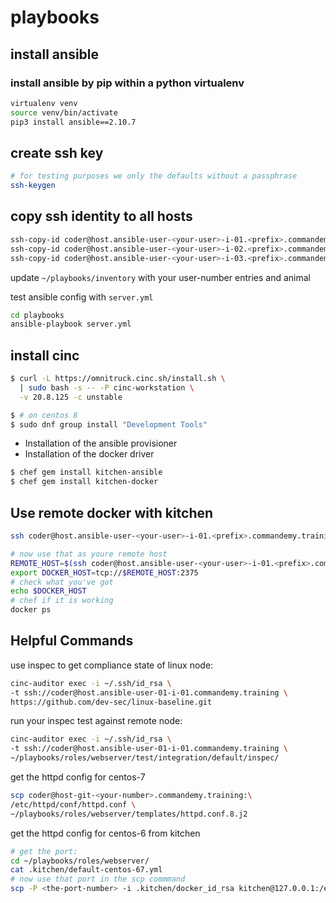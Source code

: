 # playbooks

## install ansible

### install ansible by pip within a python virtualenv

```bash
virtualenv venv
source venv/bin/activate
pip3 install ansible==2.10.7
```

## create ssh key

```bash
# for testing purposes we only the defaults without a passphrase
ssh-keygen
```

## copy ssh identity to all hosts

```bash
ssh-copy-id coder@host.ansible-user-<your-user>-i-01.<prefix>.commandemy.training
ssh-copy-id coder@host.ansible-user-<your-user>-i-02.<prefix>.commandemy.training
ssh-copy-id coder@host.ansible-user-<your-user>-i-03.<prefix>.commandemy.training
```

update `~/playbooks/inventory` with your user-number <your-user> entries and animal <prefix>

test ansible config with `server.yml`

```bash
cd playbooks
ansible-playbook server.yml
```

## install cinc

```bash
$ curl -L https://omnitruck.cinc.sh/install.sh \
  | sudo bash -s -- -P cinc-workstation \
  -v 20.8.125 -c unstable
```

```bash
$ # on centos 8
$ sudo dnf group install "Development Tools"
```

- Installation of the ansible provisioner
- Installation of the docker driver

```bash
$ chef gem install kitchen-ansible
$ chef gem install kitchen-docker
```

## Use remote docker with kitchen

```bash
ssh coder@host.ansible-user-<your-user>-i-01.<prefix>.commandemy.training hostname -f

# now use that as youre remote host
REMOTE_HOST=$(ssh coder@host.ansible-user-<your-user>-i-01.<prefix>.commandemy.training hostname -f)
export DOCKER_HOST=tcp://$REMOTE_HOST:2375
# check what you've got
echo $DOCKER_HOST
# chef if it is working
docker ps
```

## Helpful Commands

use inspec to get compliance state of linux node:

```bash
cinc-auditor exec -i ~/.ssh/id_rsa \
-t ssh://coder@host.ansible-user-01-i-01.commandemy.training \
https://github.com/dev-sec/linux-baseline.git
```

run your inspec test against remote node:

```bash
cinc-auditor exec -i ~/.ssh/id_rsa \
-t ssh://coder@host.ansible-user-01-i-01.commandemy.training \
~/playbooks/roles/webserver/test/integration/default/inspec/
```

get the httpd config for centos-7

```bash
scp coder@host-git-<your-number>.commandemy.training:\
/etc/httpd/conf/httpd.conf \
~/playbooks/roles/webserver/templates/httpd.conf.8.j2
```

get the httpd config for centos-6 from kitchen

```bash
# get the port:
cd ~/playbooks/roles/webserver/
cat .kitchen/default-centos-67.yml
# now use that port in the scp commmand
scp -P <the-port-number> -i .kitchen/docker_id_rsa kitchen@127.0.0.1:/etc/httpd/conf/httpd.conf templates/httpd.conf.6.j2
```
